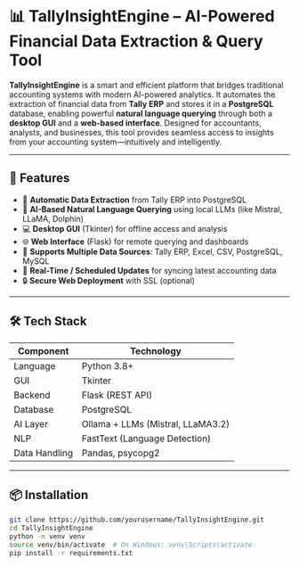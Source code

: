 # 📊 TallyInsightEngine – AI-Powered Financial Data Extraction & Query Tool

**TallyInsightEngine** is a smart and efficient platform that bridges traditional accounting systems with modern AI-powered analytics. It automates the extraction of financial data from **Tally ERP** and stores it in a **PostgreSQL** database, enabling powerful **natural language querying** through both a **desktop GUI** and a **web-based interface**. Designed for accountants, analysts, and businesses, this tool provides seamless access to insights from your accounting system—intuitively and intelligently.

---

## 🚀 Features

- 🔄 **Automatic Data Extraction** from Tally ERP into PostgreSQL  
- 🧠 **AI-Based Natural Language Querying** using local LLMs (like Mistral, LLaMA, Dolphin)  
- 💻 **Desktop GUI** (Tkinter) for offline access and analysis  
- 🌐 **Web Interface** (Flask) for remote querying and dashboards  
- 📂 **Supports Multiple Data Sources**: Tally ERP, Excel, CSV, PostgreSQL, MySQL  
- 🔁 **Real-Time / Scheduled Updates** for syncing latest accounting data  
- 🔒 **Secure Web Deployment** with SSL (optional)  

---

## 🛠️ Tech Stack

| Component       | Technology                        |
|----------------|------------------------------------|
| Language        | Python 3.8+                        |
| GUI             | Tkinter                            |
| Backend         | Flask (REST API)                   |
| Database        | PostgreSQL                         |
| AI Layer        | Ollama + LLMs (Mistral, LLaMA3.2) |
| NLP             | FastText (Language Detection)      |
| Data Handling   | Pandas, psycopg2                   |

---

## 📦 Installation

```bash
git clone https://github.com/yourusername/TallyInsightEngine.git
cd TallyInsightEngine
python -m venv venv
source venv/bin/activate  # On Windows: venv\Scripts\activate
pip install -r requirements.txt
